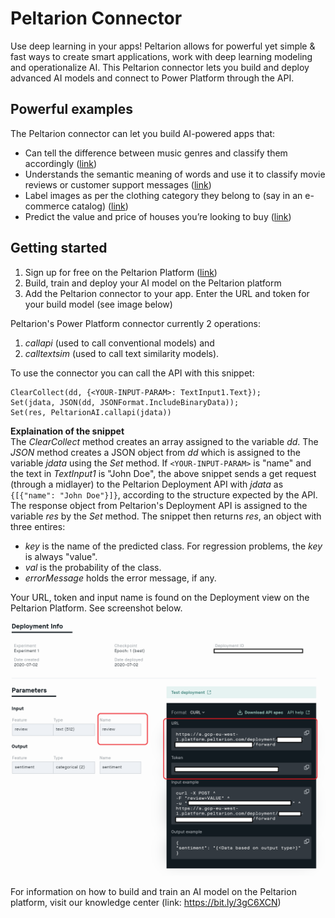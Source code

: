 # Peltarion Connector

Use deep learning in your apps! Peltarion allows for powerful yet simple & fast ways to create smart applications, work with deep learning modeling and operationalize AI. This Peltarion connector lets you build and deploy advanced AI models and connect to Power Platform through the API. 

## Powerful examples
The Peltarion connector can let you build AI-powered apps that: 
- Can tell the difference between music genres and classify them accordingly ([link](https://bit.ly/34K98Sm))
- Understands the semantic meaning of words and use it to classify movie reviews or customer support messages ([link](https://bit.ly/3jrkZsP))
- Label images as per the clothing category they belong to (say in an e-commerce catalog) ([link](https://bit.ly/3lqyiLD))
- Predict the value and price of houses you’re looking to buy ([link](https://bit.ly/3b6CTht))

## Getting started

1. Sign up for free on the Peltarion Platform ([link](https://bit.ly/3llPmTf))
2. Build, train and deploy your AI model on the Peltarion platform
3. Add the Peltarion connector to your app. Enter the URL and token for your build model (see image below)


Peltarion's Power Platform connector currently 2 operations:
1. *callapi* (used to call conventional models) and
2. *calltextsim* (used to call text similarity models). 

To use the connector you can call the API with this snippet:

```
ClearCollect(dd, {<YOUR-INPUT-PARAM>: TextInput1.Text});
Set(jdata, JSON(dd, JSONFormat.IncludeBinaryData));
Set(res, PeltarionAI.callapi(jdata))
```

**Explaination of the snippet** \
The *ClearCollect* method creates an array assigned to the variable *dd*.  The *JSON* method creates a JSON object from *dd* which is assigned to the variable *jdata* using the *Set* method. If `<YOUR-INPUT-PARAM>` is "name" and the text in *TextInput1* is "John Doe", the above snippet sends a get request (through a midlayer) to the Peltarion Deployment API with *jdata* as `{[{"name": "John Doe"}]}`, according to the structure expected by the API. The response object from Peltarion's Deployment API is assigned to the variable *res* by the *Set* method. The snippet then returns *res*, an object with three entires:

- *key* is the name of the predicted class. For regression problems, the *key* is always "value".
- *val* is the probability of the class.
- *errorMessage* holds the error message, if any.

Your URL, token and input name is found on the Deployment view on the Peltarion Platform. See screenshot below.

![URL, token and input](screenshot.png)

For information on how to build and train an AI model on the Peltarion platform, visit our knowledge center (link: https://bit.ly/3gC6XCN)
